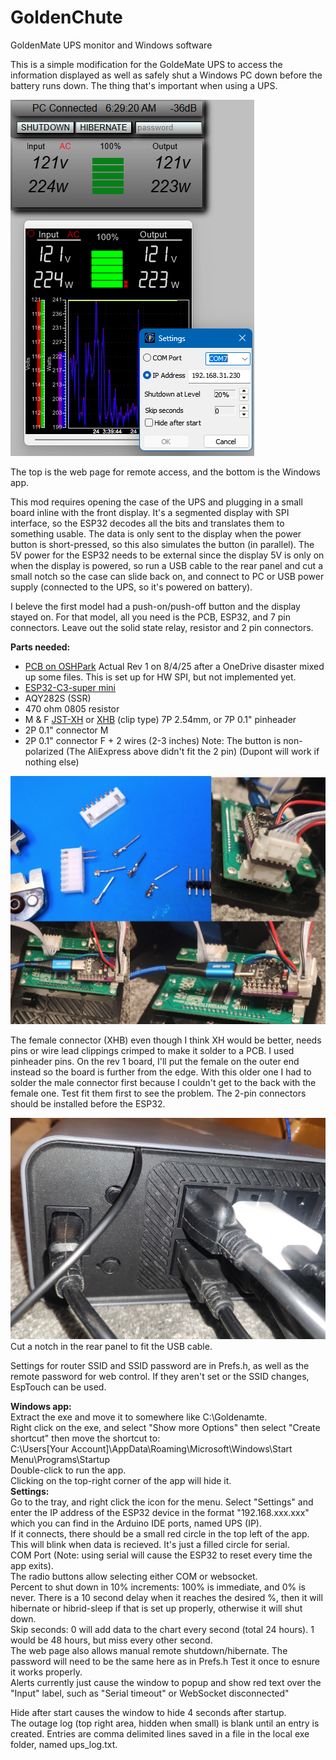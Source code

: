 # GoldenChute
GoldenMate UPS monitor and Windows software  
  
This is a simple modification for the GoldeMate UPS to access the information displayed as well as safely shut a Windows PC down before the battery runs down. The thing that's important when using a UPS.  
  
![WebAndWinPic](GM_WebAndWin.png)  
  
The top is the web page for remote access, and the bottom is the Windows app.  

This mod requires opening the case of the UPS and plugging in a small board inline with the front display. It's a segmented display with SPI interface, so the ESP32 decodes all the bits and translates them to something usable. The data is only sent to the display when the power button is short-pressed, so this also simulates the button (in parallel). The 5V power for the ESP32 needs to be external since the display 5V is only on when the display is powered, so run a USB cable to the rear panel and cut a small notch so the case can slide back on, and connect to PC or USB power supply (connected to the UPS, so it's powered on battery).  
  
I beleve the first model had a push-on/push-off button and the display stayed on. For that model, all you need is the PCB, ESP32, and 7 pin connectors. Leave out the solid state relay, resistor and 2 pin connectors.  
  
**Parts needed:**  
-  [PCB on OSHPark](https://oshpark.com/shared_projects/3VnsRqIX) Actual Rev 1 on 8/4/25 after a OneDrive disaster mixed up some files.  This is set up for HW SPI, but not implemented yet.  
-  [ESP32-C3-super mini](https://www.aliexpress.us/item/3256807353297685.html?spm=a2g0o.tesla.0.0.68bcQMQPQMQPhl&pdp_npi=5%40dis%21USD%21%242.70%21%240.99%21%21%21%21%21%40210318ec17532528750118282ee624%2112000041210885173%21btf%21%21%21%211%210&afTraceInfo=1005007539612437__pc__c_ppc_item_bridge_pc_jfy_wf__5EfmYTO__1753252875356&gatewayAdapt=glo2usa4itemAdapt)  
-  AQY282S (SSR)  
-  470 ohm 0805 resistor  
-  M & F [JST-XH](https://www.aliexpress.us/item/3256806894018733.html?spm=a2g0o.productlist.main.4.6628yYL5yYL5tc&aem_p4p_detail=202507281307327593555654334650005149445&algo_pvid=4fba3b75-b535-414b-a67c-6606d6a9a4fe&algo_exp_id=4fba3b75-b535-414b-a67c-6606d6a9a4fe-3&pdp_ext_f=%7B%22order%22%3A%221150%22%2C%22eval%22%3A%221%22%7D&pdp_npi=4%40dis%21USD%211.69%210.99%21%21%211.69%210.99%21%402101c5ac17537332524376501e04f3%2112000039333381516%21sea%21US%212968017294%21ABX&curPageLogUid=1BpFPZiG5hsA&utparam-url=scene%3Asearch%7Cquery_from%3A&search_p4p_id=202507281307327593555654334650005149445_1) or [XHB](https://www.aliexpress.com/p/tesla-landing/index.html?UTABTest=aliabtest110188_5910&src=criteo&albch=criteo_New&acnt=criteo-B4&albcp=232508&device=pc&clickid=688081f42944a328ac413444d0863805_1753252340_3256806815272828&cto_pld=v5yJr7dcAABvALKgmy4wTg&aff_fcid=bcbb53245af5402988fd7376c89645a9-1753252356158-04892-UneMJZVf&aff_fsk=UneMJZVf&aff_platform=aaf&sk=UneMJZVf&aff_trace_key=bcbb53245af5402988fd7376c89645a9-1753252356158-04892-UneMJZVf&terminal_id=1a5a9f1087de44a890966b5bbd3921da&scenario=c_ppc_item_bridge&productId=3256806815272828&_immersiveMode=true&withMainCard=true&OLP=1094500108_f_group1&o_s_id=1094500108&afSmartRedirect=n) (clip type) 7P 2.54mm, or 7P 0.1" pinheader  
-  2P 0.1" connector M 
-  2P 0.1" connector F + 2 wires (2-3 inches) Note: The button is non-polarized  (The AliExpress above didn't fit the 2 pin)  (Dupont will work if nothing else)  

![UPS Board](ups.png)  
  
The female connector (XHB) even though I think XH would be better, needs pins or wire lead clippings crimped to make it solder to a PCB. I used pinheader pins. On the rev 1 board, I'll put the female on the outer end instead so the board is further from the edge. With this older one I had to solder the male connector first because I couldn't get to the back with the female one. Test fit them first to see the problem. The 2-pin connectors should be installed before the ESP32.   
  
![Back](notch.jpg)  
Cut a notch in the rear panel to fit the USB cable.  
  
Settings for router SSID and SSID password are in Prefs.h, as well as the remote password for web control. If they aren't set or the SSID changes, EspTouch can be used.  
  
**Windows app:**  
Extract the exe and move it to somewhere like C:\Goldenamte.  
Right click on the exe, and select "Show more Options" then select "Create shortcut" then move the shortcut to:  
  C:\Users\[Your Account]\AppData\Roaming\Microsoft\Windows\Start Menu\Programs\Startup  
Double-click to run the app.  
Clicking on the top-right corner of the app will hide it.  
**Settings:**  
Go to the tray, and right click the icon for the menu. Select "Settings" and enter the IP address of the ESP32 device in the format "192.168.xxx.xxx" which you can find in the Arduino IDE ports, named UPS (IP).  
If it connects, there should be a small red circle in the top left of the app. This will blink when data is recieved. It's just a filled circle for serial.  
COM Port (Note: using serial will cause the ESP32 to reset every time the app exits).  
The radio buttons allow selecting either COM or websocket.  
Percent to shut down in 10% increments:  100% is immediate, and 0% is never. There is a 10 second delay when it reaches the desired %, then it will hibernate or hibrid-sleep if that is set up properly, otherwise it will shut down.  
Skip seconds: 0 will add data to the chart every second (total 24 hours). 1 would be 48 hours, but miss every other second.  
The web page also allows manual remote shutdown/hibernate. The password will need to be the same here as in Prefs.h  Test it once to esnure it works properly.  
Alerts currently just cause the window to popup and show red text over the "Input" label, such as "Serial timeout" or WebSocket disconnected"  
  
Hide after start causes the window to hide 4 seconds after startup.  
The outage log (top right area, hidden when small) is blank until an entry is created.  Entries are comma delimited lines saved in a file in the local exe folder, named ups_log.txt.  

